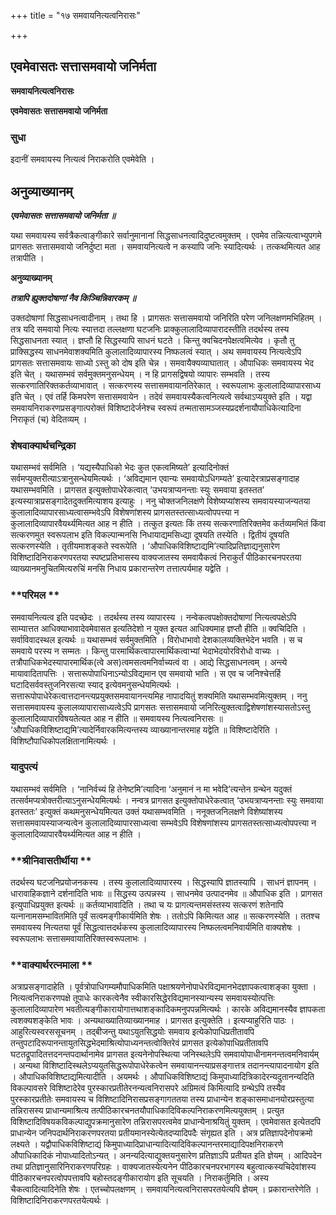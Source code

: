 +++
title = "१७ समवायनित्यत्वनिरासः"

+++


## एवमेवासतः सत्तासमवायो जनिर्मता

**समवायनित्यत्वनिरासः**

**एवमेवासतः सत्तासमवायो जनिर्मता**

### **सुधा**

इदानीं समवायस्य नित्यत्वं निराकरोति एवमेवेति ।

## **अनुव्याख्यानम्**

***एवमेवासतः सत्तासमवायो जनिर्मता ॥***

यथा समवायस्य सर्वत्रैकत्वाङ्गीकारे सर्वानुमानानां सिद्धसाधनत्वादिदुष्टत्वमुक्तम् । एवमेव तन्नित्यत्वाभ्युपगमे प्रागसतः सत्तासमवायो जनिर्दुष्टा मता । समवायनित्यत्वे न कस्यापि जनिः स्यादित्यर्थः । तत्कथमित्यत आह तत्रापीति ।

**अनुव्याख्यानम्**

***तत्रापि ह्युक्तदोषाणां नैव किञ्चिन्निवारकम् ॥***

उक्तदोषाणां सिद्धसाधनत्वादीनाम् । तथा हि । प्रागसतः सत्तासमवायो जनिरिति परेण जनिलक्षणमभिहितम् । तत्र यदि समवायो नित्यः स्यात्तदा तल्लक्षणा घटजनिः प्राक्कुलालादिव्यापारादस्तीति तदर्थस्य तस्य सिद्धसाधनता स्यात् । ज्ञप्तौ हि सिद्धस्यापि साधनं घटते । किन्तु क्वचिदनपेक्षत्वमित्येव । कृतौ तु प्राक्सिद्धस्य साधनमेवाशक्यमिति कुलालादिव्यापारस्य निष्फलत्वं स्यात् । अथ समवायस्य नित्यत्वेऽपि प्रागसतः सत्तासमवायः साध्यो ऽस्तु को दोष इति चेन्न । समवायैक्यव्याघातात् । औपाधिकः समवायस्य भेद इति चेत् । यथासम्भवं सर्वमुक्तमनुसन्धेयम् । न हि प्रागसद्विषयो व्यापारः सम्भवति । तस्य सत्करणातिरिक्तकर्तव्याभावात् । सत्करणस्य सत्तासमवायानतिरेकात् । स्वरूपलाभः कुलालादिव्यापारसाध्य इति चेत् । एवं तर्हि किमपरेण सत्तासमवायेन । तदेवं समवायस्यैकत्वनित्यत्वे सर्वथाऽप्ययुक्ते इति । यद्वा समवायनिराकरणप्रसङ्गात्परोक्तं विशिष्टादेर्जनेश्च स्वरूपं तन्मतासामञ्जस्यप्रदर्शनायौपाधिकेत्यादिना निराकृतं (च) वेदितव्यम् ।

### **शेषवाक्यार्थचन्द्रिका**

यथासम्भवं सर्वमिति । ‘यद्यस्यैपाधिको भेदः कुत एकत्वमिष्यते’ इत्यादिनोक्तं सर्वमप्युक्तरीत्याऽत्रानुसन्धेयमित्यर्थः । ‘अविद्यमान एवान्यः समवायोऽधिगम्यते’ इत्यादेरत्राप्रसङ्गादाह यथासम्भवमिति । प्रागसत इत्युक्तोपाधेरेकत्वात् ‘उभयत्राप्यनन्ताः स्युः समवाया इतस्तत’ इत्यस्यात्राप्रसङ्गादेतदुक्तमित्याशय इत्याहुः । ननु चोक्तजनिलक्षणे विशेष्यप्यांशस्य समवायस्याजन्यतया कुलालादिव्यापारसाध्यत्वासम्भवेऽपि विशेषणांशस्य प्रागसतस्तत्साध्यत्वोपपत्त्या न कुलालादिव्यापारवैयर्थ्यमित्यत आह न हीति । तत्कुत इत्यतः किं तस्य सत्करणातिरिक्तमेव कर्तव्यमभितं किंवा सत्करणमुत स्वरूपलाभ इति विकल्पान्मनसि निधायाद्यमसिध्द्या दूषयति तस्येति । द्वितीयं दूषयति सत्करणस्येति । तृतीयमाशङ्कते स्वरूपेति । ‘औपाधिकविशिष्टाद्यमि’त्यादिप्रतिज्ञाद्यनुसारेण विशिष्टादिनिराकरणपरतया स्पष्टप्रतिभासस्य वाक्यजातस्य समवायैकत्वं निराकुर्तं पीठिकारचनपरतया व्याख्यानमनुचितमित्यरुचिं मनसि निधाय प्रकारान्तरेण तत्तात्पर्यमाह यद्वेति ।

### **परिमल **

समवायनित्यत्व इति पदच्छेदः । तदर्थस्य तस्य व्यापारस्य । नन्वेकत्वपक्षोक्तदोषाणां नित्यत्वपक्षेऽपि साम्यात्तत आधिक्याभावादेवमेवासत इत्यतिदेशो न युक्त इत्यत आधिक्यमाह ज्ञप्तौ हीति ॥ क्वचिदिति । सर्वाविवादस्थल इत्यर्थः ॥ यथासम्भवं सर्वमुक्तमिति । विरोधाभावो देशकालव्यक्तिभेदेन भवति । स च समवाये परस्य न सम्मतः । किन्तु पारमार्थिकत्वापारमार्थिकत्वाभ्यां भेदाभेदयोरविरोधो वाच्यः । तत्रौपाधिकभेदस्यापारमार्थिक(त्वे अस)त्वमसत्वमनिर्वाच्यत्वं वा । आद्ये सिद्धसाधनत्वम् । अन्त्ये मायावादितापत्तिः । सत्तारूपोपाधिनाऽन्योऽविद्यमान एव समवायो भाति । स एव च जनिश्चेत्तर्हि घटादिसर्ववस्तुजनिरसत्या स्याद् इत्येवमनुसन्धेयमित्यर्थः । सत्तारूपोपाधेरेकत्वात्तदानन्त्यप्रयुक्तसमवायानन्त्यमिह नापादयितुं शक्यमिति यथासम्भवमित्युक्तम् । ननु सत्तासमवायस्य कुलालव्यापारासाध्यत्वेऽपि प्रागसतः सत्तासमवायो जनिरित्युक्तत्वाद्विशेषणांशस्यासतोऽस्तु कुलालादिव्यापारविषयतेत्यत आह न हीति ॥ समवायस्य नित्यत्वनिरासः ॥ ‘औपाधिकविशिष्टाद्यमि’त्यादेर्निवारकमित्यन्तस्य व्याख्यानान्तरमाह यद्वेति ॥ विशिष्टादेरिति । विशिष्टौपाधिकोपलक्षितानामित्यर्थः ।

### **यादुपत्यं**

यथासम्भवं सर्वमिति । ‘नानिर्वच्यं हि तेनेष्टमि’त्यादिना ‘अनुमानं न मा भवेदि’त्यन्तेन ग्रन्थेन यदुक्तं तत्सर्वमप्यत्रोक्तरीत्याऽनुसन्धेयमित्यर्थः । नन्वत्र प्रागसत इत्युक्तोपाधेरेकत्वात् ‘उभयत्राप्यनन्ताः स्युः समवाया इतस्ततः’ इत्युक्तं कथमनुसन्धेयमित्यत उक्तं यथासम्भवमिति । ननूक्तजनिलक्षणे विशेष्यांशस्य सत्तासमवायस्याजन्यत्वेन कुलालादिव्यापारसाध्यत्वा सम्भवेऽपि विशेषणांशस्य प्रागसतस्तत्साध्यत्वोपपत्त्या न कुलालादिव्यापारवैयर्थ्यमित्यत आह न हीति ।

### **श्रीनिवासतीर्थीया **

तदर्थस्य घटजनिप्रयोजनकस्य । तस्य कुलालादिव्यापारस्य । सिद्धस्यापि ज्ञातस्यापि । साधनं ज्ञापनम् । धारावाहिकज्ञाने दर्शनादिति भावः ॥ सिद्धस्य उत्पन्नस्य । साधनमेव उत्पादनमेव ॥ औपाधिक इति । प्रागसत इत्युपाधिप्रयुक्त इत्यर्थः ॥ कर्तव्याभावादिति । तथा च यः प्रागत्यन्तमसंस्तस्य सत्करणं शतेनापि यत्नानामसम्भावितमिति पूर्वं सत्वमङ्गीकार्यमिति शेषः । ततोऽपि किमित्यत आह ॥ सत्करणस्येति । ततश्च समवायस्य नित्यतया पूर्वं सिद्धत्वात्तदर्थकस्य कुलालादिव्यापारस्य निष्फलत्वमनिवार्यमिति वाक्यशेषः । स्वरूपलाभः सत्तासमवायातिरिक्तस्वरूपलाभः ।

### **वाक्यार्थरत्नमाला **

अत्राप्रसङ्गादाहेति । पूर्वत्रोपाधिगम्यमौपाधिकमिति पक्षाश्रयणेनोपाधेरविद्यमानभेदज्ञापकत्वाशङ्का युक्ता । नित्यत्वनिराकरणपक्षे तूपाधेः कारकत्वेनैव स्वीकारसिद्धेरविद्यमानस्यान्यस्य समवायस्योत्पत्तिः कुलालादिव्यापारेण भवतीत्यङ्गीकारायोगात्तथाशङ्कादिकमनुपपन्नमित्यर्थः । कारके अविद्यमानस्यैव ज्ञापकता त्वशक्यशङ्केति भावः । अन्यथाख्यातिव्याख्यानमाह । प्रागसत इत्युक्तेति । इत्यप्याहुरिति पाठः । आहुरित्यस्वरससूचनम् । तद्बीजन्तु यथाऽयुतसिद्धयोः समवाय इत्येकोपाधिप्रतीतावपि तन्तुपटादिरूपानन्तायुतसिद्धभेदमाश्रित्योपाध्यनन्तत्वोक्तिरेवं प्रागसत इत्येकोपाधिप्रतीतावपि घटतद्रूपादितत्तदनन्तपदार्थानामेव प्रागसत इत्यनेनोपस्थित्या जनिस्थलेऽपि समवायोपाधीनामनन्तत्वमनिवार्यम् । अन्यथा विशिष्टादिस्थलेऽप्ययुतसिद्धरूपोपाधेरेकत्वेन समवायानन्त्याप्रसङ्गात्तत्र तदानन्त्यापादनायोग इति । औपाधिकविशिष्टाद्यमित्यादीति । अयमर्थः । औपाधिकविशिष्टाद्यं किमुपाध्यादित्रिकादेरन्यदुतानन्यदिति विकल्पावसरे विशिष्टादेरेव पुरस्कारप्रतीतेरनन्यत्वनिरासपरे अग्रिमत्वं किमित्यादि ग्रन्थेऽपि तस्यैव पुरस्कारप्रतीतेः समवायस्य च विशिष्टादिनिरासप्रसङ्गागततया तस्य प्राधान्येन शङ्कासमाधानयोरप्रस्तुत्या तन्निरासस्य प्राधान्यमाश्रित्य तत्पीठिकारचनतयौपाधिकादिविकल्पनिराकरणमित्ययुक्तम् । प्रत्युत विशिष्टादिविषयकविकल्पाद्युपक्रमानुसारेण तन्निरासपरत्वमेव प्राधान्येनाश्रयितुं युक्तम् । एवमेवासत इत्येतदपि प्राधान्येन जनिपदार्थनिराकरणपरतया प्रतीयमानस्येत्येतदप्यादिपदैः संगृह्यत इति । अत्र प्रतिज्ञापदेनोपक्रमो लक्ष्यते । यद्वौपाधिकविशिष्टाद्यं किमुपाध्यादिप्राधान्यादित्यादिविकल्पानन्तरमाद्यादिपक्षनिराकरणे औपाधिकादिकं नोपाध्यादितोऽन्यत् । अनन्यदित्याद्युक्तयनुसारेण प्रतिज्ञाऽपि प्रतीयत इति ज्ञेयम् । आदिपदेन तथा प्रतिज्ञानुसारिनिराकरणपरिग्रहः । वाक्यजातस्येत्यनेन पीठिकारचनपरभागस्य बहुत्वात्कस्यचिदेवांशस्य पीठिकारचनपरत्वोपपत्तावपि बहोस्तदङ्गीकारायोग इति सूचयति । निराकर्तुमिति । अस्य चैकत्वादित्यादिनेति शेषः । एतच्चोपलक्षणम् । समवायनित्यत्वनिरासपरतयेत्यपि ज्ञेयम् । प्रकारान्तरेणेति । विशिष्टादिनिराकरणपरतयेत्यर्थः ।

